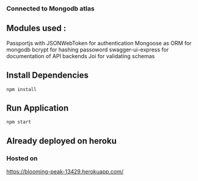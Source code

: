 ### Connected to Mongodb atlas

## Modules used :

Passportjs with JSONWebToken for authentication
Mongoose as ORM for mongodb
bcrypt for hashing passoword
swagger-ui-express for documentation of API backends
Joi for validating schemas

## Install Dependencies

```shell
npm install
```

## Run Application

```shell
npm start
```

## Already deployed on heroku

### Hosted on

https://blooming-peak-13429.herokuapp.com/

